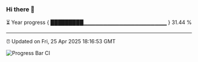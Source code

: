 ### Hi there 👋

⏳ Year progress { █████████▁▁▁▁▁▁▁▁▁▁▁▁▁▁▁▁▁▁▁▁▁ } 31.44 %

---

⏰ Updated on Fri, 25 Apr 2025 18:16:53 GMT

![Progress Bar CI](https://github.com/code-lakshay/GitHub-Actions-Demo/workflows/Progress%20Bar%20CI/badge.svg)
